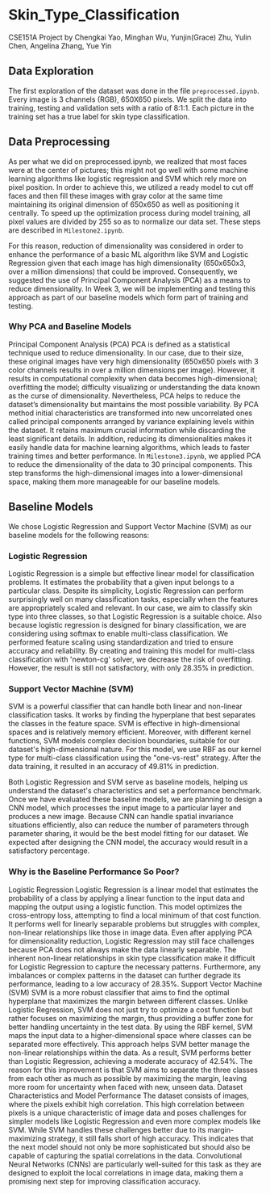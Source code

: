 # Skin_Type_Classification
CSE151A Project by Chengkai Yao, Minghan Wu, Yunjin(Grace) Zhu, Yulin Chen, Angelina Zhang, Yue Yin

## Data Exploration 
The first exploration of the dataset was done in the file `preprocessed.ipynb`. Every image is 3 channels (RGB), 650X650 pixels. We split the data into training, testing and validation sets with a ratio of 8:1:1. Each picture in the training set has a true label for skin type classification.

## Data Preprocessing
As per what we did on preprocessed.ipynb, we realized that most faces were at the center of pictures; this might not go well with some machine learning algorithms like logistic regression and SVM which rely more on pixel position. In order to achieve this, we utilized a ready model to cut off faces and then fill these images with gray color at the same time maintaining its original dimension of 650x650 as well as positioning it centrally. To speed up the optimization process during model training, all pixel values are divided by 255 so as to normalize our data set. These steps are described in `Milestone2.ipynb`.

For this reason, reduction of dimensionality was considered in order to enhance the performance of a basic ML algorithm like SVM and Logistic Regression given that each image has high dimensionality (650x650x3, over a million dimensions) that could be improved. Consequently, we suggested the use of Principal Component Analysis (PCA) as a means to reduce dimensionality. In Week 3, we will be implementing and testing this approach as part of our baseline models which form part of training and testing.

### Why PCA and Baseline Models
Principal Component Analysis (PCA)
PCA is defined as a statistical technique used to reduce dimensionality. In our case, due to their size, these original images have very high dimensionality (650x650 pixels with 3 color channels results in over a million dimensions per image). However, it results in computational complexity when data becomes high-dimensional; overfitting the model; difficulty visualizing or understanding the data known as the curse of dimensionality. Nevertheless, PCA helps to reduce the dataset’s dimensionality but maintains the most possible variability. By PCA method initial characteristics are transformed into new uncorrelated ones called principal components arranged by variance explaining levels within the dataset. It retains maximum crucial information while discarding the least significant details. In addition, reducing its dimensionalities makes it easily handle data for machine learning algorithms, which leads to faster training times and better performance.
In `Milestone3.ipynb`, we applied PCA to reduce the dimensionality of the data to 30 principal components. This step transforms the high-dimensional images into a lower-dimensional space, making them more manageable for our baseline models.

## Baseline Models
We chose Logistic Regression and Support Vector Machine (SVM) as our baseline models for the following reasons:

### Logistic Regression
Logistic Regression is a simple but effective linear model for classification problems. It estimates the probability that a given input belongs to a particular class. Despite its simplicity, Logistic Regression can perform surprisingly well on many classification tasks, especially when the features are appropriately scaled and relevant. In our case, we aim to classify skin type into three classes, so that Logistic Regression is a suitable choice.
Also because logistic regression is designed for binary classification, we are considering using softmax to enable multi-class classification. We performed feature scaling using standardization and tried to ensure accuracy and reliability. By creating and training this model for multi-class classification with 'newton-cg' solver, we decrease the risk of overfitting.  However, the result is still not satisfactory, with only 28.35% in prediction.

### Support Vector Machine (SVM)
SVM is a powerful classifier that can handle both linear and non-linear classification tasks. It works by finding the hyperplane that best separates the classes in the feature space. SVM is effective in high-dimensional spaces and is relatively memory efficient. Moreover, with different kernel functions, SVM models complex decision boundaries, suitable for our dataset's high-dimensional nature.
For this model, we use RBF as our kernel type for multi-class classification using the "one-vs-rest" strategy. After the data training, it resulted in an accuracy of 49.81% in prediction.

Both Logistic Regression and SVM serve as baseline models, helping us understand the dataset's characteristics and set a performance benchmark. Once we have evaluated these baseline models, we are planning to design a CNN model, which processes the input image to a particular layer and produces a new image. Because CNN can handle spatial invariance situations efficiently, also can reduce the number of parameters through parameter sharing, it would be the best model fitting for our dataset. We expected after designing the CNN model, the accuracy would result in a satisfactory percentage.

### Why is the Baseline Performance So Poor?
Logistic Regression Logistic Regression is a linear model that estimates the probability of a class by applying a linear function to the input data and mapping the output using a logistic function. This model optimizes the cross-entropy loss, attempting to find a local minimum of that cost function. It performs well for linearly separable problems but struggles with complex, non-linear relationships like those in image data. Even after applying PCA for dimensionality reduction, Logistic Regression may still face challenges because PCA does not always make the data linearly separable. The inherent non-linear relationships in skin type classification make it difficult for Logistic Regression to capture the necessary patterns. Furthermore, any imbalances or complex patterns in the dataset can further degrade its performance, leading to a low accuracy of 28.35%.
Support Vector Machine (SVM) SVM is a more robust classifier that aims to find the optimal hyperplane that maximizes the margin between different classes. Unlike Logistic Regression, SVM does not just try to optimize a cost function but rather focuses on maximizing the margin, thus providing a buffer zone for better handling uncertainty in the test data. By using the RBF kernel, SVM maps the input data to a higher-dimensional space where classes can be separated more effectively. This approach helps SVM better manage the non-linear relationships within the data. As a result, SVM performs better than Logistic Regression, achieving a moderate accuracy of 42.54%. The reason for this improvement is that SVM aims to separate the three classes from each other as much as possible by maximizing the margin, leaving more room for uncertainty when faced with new, unseen data.
Dataset Characteristics and Model Performance The dataset consists of images, where the pixels exhibit high correlation. This high correlation between pixels is a unique characteristic of image data and poses challenges for simpler models like Logistic Regression and even more complex models like SVM. While SVM handles these challenges better due to its margin-maximizing strategy, it still falls short of high accuracy. This indicates that the next model should not only be more sophisticated but should also be capable of capturing the spatial correlations in the data. Convolutional Neural Networks (CNNs) are particularly well-suited for this task as they are designed to exploit the local correlations in image data, making them a promising next step for improving classification accuracy.
